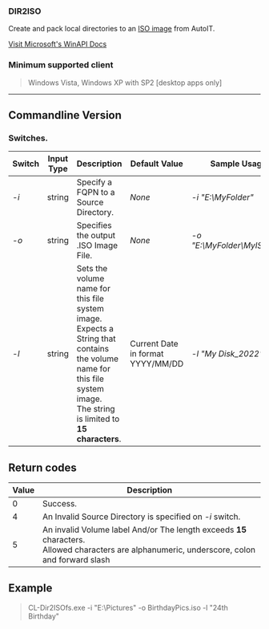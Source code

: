 

### DIR2ISO
   
Create and pack local directories to an [ISO image](https://en.m.wikipedia.org/wiki/Optical_disc_image) from AutoIT.

[Visit Microsoft's WinAPI Docs](https://learn.microsoft.com/en-us/windows/win32/api/imapi2fs/nn-imapi2fs-ifilesystemimage)

### **Minimum** supported client

> Windows Vista, Windows XP with SP2 [desktop apps only]



<hr>

## Commandline Version

### Switches.


|Switch| Input Type  | Description | Default Value|Sample Usage|
|--|--|--|--|--|
| -*i* | string | Specify a FQPN to a Source Directory.| *None* | -*i "E:\MyFolder"*|
|-*o*  | string|  Specifies the output .ISO Image File.| *None*| -*o "E:\MyFolder\MyISO.iso"*|
|-*l*| string| Sets the volume name for this file system image.<br>Expects a String that contains the volume name for this file system image. <br> The string is limited to **15 characters**.| Current Date in format YYYY/MM/DD | -*l "My Disk_2022"* |


## Return codes

|Value | Description|
|--|--|
|0 | Success. |
|4| An Invalid Source Directory is specified on *-i* switch.|
|5| An invalid Volume label And/or The length exceeds **15** characters.<br>Allowed characters are alphanumeric, underscore, colon and forward slash|


## Example

> CL-Dir2ISOfs.exe -i "E:\Pictures" -o BirthdayPics.iso -l "24th Birthday"

